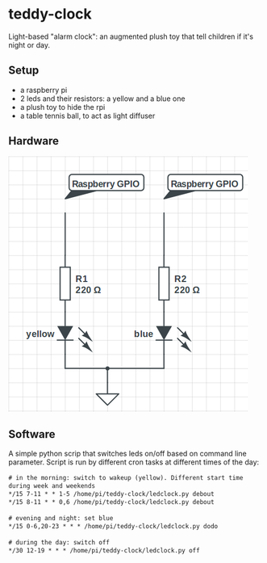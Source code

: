 # teddy-clock

Light-based "alarm clock": an augmented plush toy that tell children if it's night or day.

## Setup
- a raspberry pi
- 2 leds and their resistors: a yellow and a blue one
- a plush toy to hide the rpi
- a table tennis ball, to act as light diffuser

## Hardware

![schematics](https://github.com/Bleuarff/teddy-clock/blob/master/schematics.png)


## Software

A simple python scrip that switches leds on/off based on command line parameter.
Script is run by different cron tasks at different times of the day:

    # in the morning: switch to wakeup (yellow). Different start time during week and weekends
    */15 7-11 * * 1-5 /home/pi/teddy-clock/ledclock.py debout
    */15 8-11 * * 0,6 /home/pi/teddy-clock/ledclock.py debout

    # evening and night: set blue
    */15 0-6,20-23 * * * /home/pi/teddy-clock/ledclock.py dodo

    # during the day: switch off
    */30 12-19 * * * /home/pi/teddy-clock/ledclock.py off
